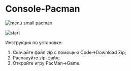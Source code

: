 # Console-Pacman

![menu small pacman](https://user-images.githubusercontent.com/25801046/50981190-b7d3c780-14fa-11e9-904c-8d5eab7e8ccc.PNG)

![start](https://user-images.githubusercontent.com/25801046/50981194-baceb800-14fa-11e9-9a17-012e05925922.PNG)

Инструкция по установке:
1. Скачайте файл zip с помощью Code->Download Zip;
2. Распакуйте zip-файл;
3. Откройте игру PacMan->Game.

